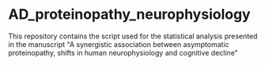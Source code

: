 # AD_proteinopathy_neurophysiology
This repository contains the script used for the statistical analysis presented in the manuscript "A synergistic association between asymptomatic proteinopathy, shifts in human neurophysiology and cognitive decline"
